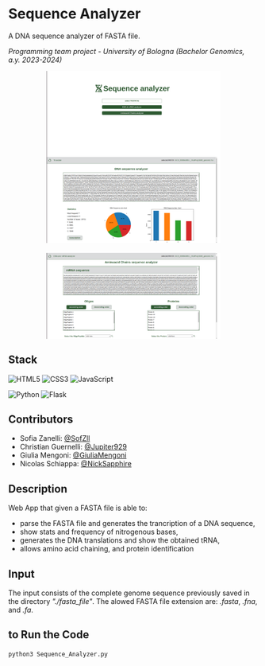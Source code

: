 # Sequence Analyzer

A DNA sequence analyzer of FASTA file.

*Programming team project - University of Bologna (Bachelor Genomics, a.y. 2023-2024)*

<div style="display: flex; justify-content: center; flex-wrap: wrap;">
  <img src="doc/img/HomePage.png" alt="Homepage screenshot" width="350" />
</div>
<div style="display: flex; justify-content: center; gap: 20px; flex-wrap: wrap;">
  <img src="doc/img/TranslationTranscriptionPage.png" alt="Transcription and Translation page screenshot" width="350" /> 
  <img src="doc/img/AminoacidChainsPage.png" alt="Aminoacid Chains page screenshot" width="350" /> 
</div>

## Stack
<!-- Frontend -->
<p>
  <img src="https://img.shields.io/badge/Frontend-HTML5-E34F26?style=for-the-badge&logo=html5&logoColor=white" alt="HTML5" />
  <img src="https://img.shields.io/badge/CSS3-264de4?style=for-the-badge&logo=css3&logoColor=white" alt="CSS3" />
  <img src="https://img.shields.io/badge/JavaScript-F7DF1E?style=for-the-badge&logo=javascript&logoColor=black" alt="JavaScript" />
</p>

<!-- Backend -->
<p>
  <img src="https://img.shields.io/badge/Backend-Python-3776AB?style=for-the-badge&logo=python&logoColor=white" alt="Python" />
  <img src="https://img.shields.io/badge/Flask-000000?style=for-the-badge&logo=flask&logoColor=white" alt="Flask" />
</p>

## Contributors

- Sofia Zanelli: [@SofZll](https://github.com/SofZll)
- Christian Guernelli: [@Jupiter929](https://github.com/Jupiter929)
- Giulia Mengoni: [@GiuliaMengoni](https://github.com/GiuliaMengoni)
- Nicolas Schiappa: [@NickSapphire](https://github.com/NickSapphire)

## Description

Web App that given a FASTA file is able to:
- parse the FASTA file and generates the trancription of a DNA sequence,
- show stats and frequency of nitrogenous bases,
- generates the DNA translations and show the obtained tRNA,
- allows amino acid chaining, and protein identification

## Input
The input consists of the complete genome sequence previously saved in the directory *"./fasta_file"*.
The alowed FASTA file extension are: *.fasta*, *.fna*, and *.fa*.




## to Run the Code
```bash
python3 Sequence_Analyzer.py
```
